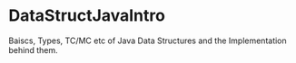 # DataStructJavaIntro
Baiscs, Types, TC/MC etc of Java Data Structures and the Implementation behind them.
